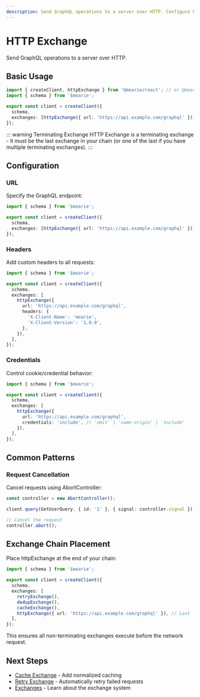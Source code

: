 ```yaml
---
description: Send GraphQL operations to a server over HTTP. Configure URL, headers, credentials, and request cancellation for your GraphQL endpoint.
---
```


# HTTP Exchange

Send GraphQL operations to a server over HTTP.

## Basic Usage

```typescript
import { createClient, httpExchange } from '@mearie/react'; // or @mearie/vue, @mearie/svelte, @mearie/solid
import { schema } from '$mearie';

export const client = createClient({
  schema,
  exchanges: [httpExchange({ url: 'https://api.example.com/graphql' })],
});
```

::: warning Terminating Exchange
HTTP Exchange is a terminating exchange - it must be the last exchange in your chain (or one of the last if you have multiple terminating exchanges).
:::

## Configuration

### URL

Specify the GraphQL endpoint:

```typescript
import { schema } from '$mearie';

export const client = createClient({
  schema,
  exchanges: [httpExchange({ url: 'https://api.example.com/graphql' })],
});
```

### Headers

Add custom headers to all requests:

```typescript
import { schema } from '$mearie';

export const client = createClient({
  schema,
  exchanges: [
    httpExchange({
      url: 'https://api.example.com/graphql',
      headers: {
        'X-Client-Name': 'mearie',
        'X-Client-Version': '1.0.0',
      },
    }),
  ],
});
```

### Credentials

Control cookie/credential behavior:

```typescript
import { schema } from '$mearie';

export const client = createClient({
  schema,
  exchanges: [
    httpExchange({
      url: 'https://api.example.com/graphql',
      credentials: 'include', // 'omit' | 'same-origin' | 'include'
    }),
  ],
});
```

## Common Patterns

### Request Cancellation

Cancel requests using AbortController:

```typescript
const controller = new AbortController();

client.query(GetUserQuery, { id: '1' }, { signal: controller.signal });

// Cancel the request
controller.abort();
```

## Exchange Chain Placement

Place httpExchange at the end of your chain:

```typescript
import { schema } from '$mearie';

export const client = createClient({
  schema,
  exchanges: [
    retryExchange(),
    dedupExchange(),
    cacheExchange(),
    httpExchange({ url: 'https://api.example.com/graphql' }), // Last
  ],
});
```

This ensures all non-terminating exchanges execute before the network request.

## Next Steps

- [Cache Exchange](/exchanges/cache) - Add normalized caching
- [Retry Exchange](/exchanges/retry) - Automatically retry failed requests
- [Exchanges](/guides/exchanges) - Learn about the exchange system
